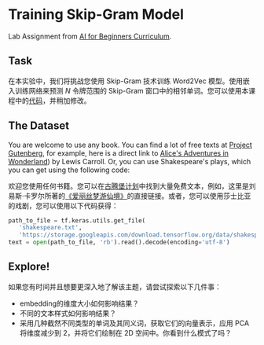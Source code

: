 # Training Skip-Gram Model

Lab Assignment from [AI for Beginners Curriculum](https://github.com/microsoft/ai-for-beginners).

## Task

<!-- In this lab, you we challenge you to train Word2Vec model using Skip-Gram technique. Train a network with embedding to predict neighboring words in $N$-tokens-wide Skip-Gram window. You can use the [code from this lesson](../CBoW-TF.ipynb), and slightly modify it. -->

在本实验中，我们将挑战您使用 Skip-Gram 技术训练 Word2Vec 模型。使用嵌入训练网络来预测 $N$ 令牌范围的 Skip-Gram 窗口中的相邻单词。您可以使用本课程中的[代码](../CBoW-TF.ipynb)，并稍加修改。

## The Dataset

You are welcome to use any book. You can find a lot of free texts at [Project Gutenberg](https://www.gutenberg.org/), for example, here is a direct link to [Alice's Adventures in Wonderland](https://www.gutenberg.org/files/11/11-0.txt)) by Lewis Carroll. Or, you can use Shakespeare's plays, which you can get using the following code:

欢迎您使用任何书籍。您可以在[古腾堡计划](https://www.gutenberg.org/)中找到大量免费文本，例如，这里是刘易斯·卡罗尔所著的[《爱丽丝梦游仙境》](https://www.gutenberg.org/files/11/11-0.txt)的直接链接。或者，您可以使用莎士比亚的戏剧，您可以使用以下代码获得：

```python
path_to_file = tf.keras.utils.get_file(
   'shakespeare.txt', 
   'https://storage.googleapis.com/download.tensorflow.org/data/shakespeare.txt')
text = open(path_to_file, 'rb').read().decode(encoding='utf-8')
```

## Explore!

<!-- If you have time and want to get deeper into the subject, try to explore several things: -->
如果您有时间并且想要更深入地了解该主题，请尝试探索以下几件事：

<!-- * How does embedding size affects the results? -->
<!-- * How does different text styles affect the result? -->
<!-- * Take several very different types of words and their synonyms, obtain their vector representations, apply PCA to reduce dimensions to 2, and plot them in 2D space. Do you see any patterns? -->

* embedding的维度大小如何影响结果？
* 不同的文本样式如何影响结果？
* 采用几种截然不同类型的单词及其同义词，获取它们的向量表示，应用 PCA 将维度减少到 2，并将它们绘制在 2D 空间中。你看到什么模式了吗？
 